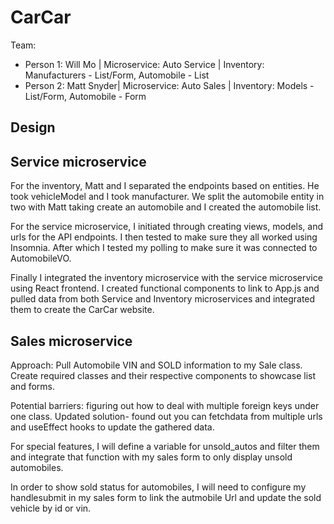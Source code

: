 # CarCar

Team:

- Person 1: Will Mo | Microservice: Auto Service | Inventory: Manufacturers - List/Form, Automobile - List
- Person 2: Matt Snyder| Microservice: Auto Sales | Inventory: Models - List/Form, Automobile - Form

## Design

## Service microservice

For the inventory, Matt and I separated the endpoints based on entities. He took vehicleModel and I took manufacturer. We split the automobile entity in two with Matt taking create an automobile and I created the automobile list.

For the service microservice, I initiated through creating views, models, and urls for the API endpoints. I then tested to make sure they all worked using Insomnia. After which I tested my polling to make sure it was connected to AutomobileVO.

Finally I integrated the inventory microservice with the service microservice using React frontend. I created functional components to link to App.js and pulled data from both Service and Inventory microservices and integrated them to create the CarCar website.

## Sales microservice

Approach: Pull Automobile VIN and SOLD information to my Sale class. Create required classes and their respective components to showcase list and forms.

Potential barriers: figuring out how to deal with multiple foreign keys under one class.
Updated solution- found out you can fetchdata from multiple urls and useEffect hooks to update the gathered data.

For special features, I will define a variable for unsold_autos and filter them and integrate that function with my sales form to only display unsold automobiles.

In order to show sold status for automobiles, I will need to configure my handlesubmit in my sales form to link the autmobile Url and update the sold vehicle by id or vin.
